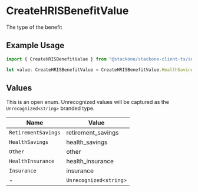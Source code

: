 # CreateHRISBenefitValue

The type of the benefit

## Example Usage

```typescript
import { CreateHRISBenefitValue } from "@stackone/stackone-client-ts/sdk/models/shared";

let value: CreateHRISBenefitValue = CreateHRISBenefitValue.HealthSavings;
```

## Values

This is an open enum. Unrecognized values will be captured as the `Unrecognized<string>` branded type.

| Name                   | Value                  |
| ---------------------- | ---------------------- |
| `RetirementSavings`    | retirement_savings     |
| `HealthSavings`        | health_savings         |
| `Other`                | other                  |
| `HealthInsurance`      | health_insurance       |
| `Insurance`            | insurance              |
| -                      | `Unrecognized<string>` |